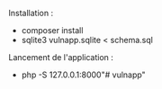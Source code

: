 Installation : 
- composer install
- sqlite3 vulnapp.sqlite < schema.sql

Lancement de l'application : 
- php -S 127.0.0.1:8000"# vulnapp" 

